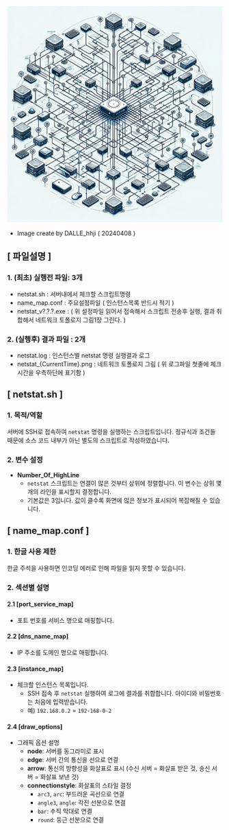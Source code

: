![Network Topology](sample/DALLE_hhji_20240408_Create_a_detailed_illustration_of_a_fully_connected.webp)
- Image create by DALLE_hhji ( 20240408 )

##
## [ 파일설명 ]
### 1. (최초) 실행전 파일: 3개
  - netstat.sh : 서버내에서 체크할 스크립트명령
  - name_map.conf : 주요설정파일 ( 인스턴스목록 반드시 적기 )
  - netstat_v?.?.?.exe : ( 위 설정파일 읽어서 접속해서 스크립트 전송후 실행, 결과 취합해서 네트워크 토폴로지 그림1장 그린다. )

### 2. (실행후) 결과 파일 : 2개
  - netstat.log : 인스턴스별 netstat 명령 실행결과 로그
  - netstat_{CurrentTime}.png : 네트워크 토폴로지 그림 ( 위 로그파일 첫줄에 체크시간을 우측하단에 표기함 )

##
## [ netstat.sh ]

### 1. 목적/역할
서버에 SSH로 접속하여 `netstat` 명령을 실행하는 스크립트입니다. 정규식과 조건들 때문에 소스 코드 내부가 아닌 별도의 스크립트로 작성하였습니다.

### 2. 변수 설정
- **Number_Of_HighLine**
  - `netstat` 스크립트는 연결이 많은 것부터 상위에 정렬합니다. 이 변수는 상위 몇 개의 라인을 표시할지 결정합니다.
  - 기본값은 3입니다. 값이 클수록 화면에 많은 정보가 표시되어 복잡해질 수 있습니다.

##
## [ name_map.conf ]

### 1. 한글 사용 제한
한글 주석을 사용하면 인코딩 에러로 인해 파일을 읽지 못할 수 있습니다.

### 2. 섹션별 설명
#### 2.1 [port_service_map]
- 포트 번호를 서비스 명으로 매핑합니다.

#### 2.2 [dns_name_map]
- IP 주소를 도메인 명으로 매핑합니다.

#### 2.3 [instance_map]
- 체크할 인스턴스 목록입니다. 
  - SSH 접속 후 `netstat` 실행하여 로그에 결과를 취합합니다. 아이디와 비밀번호는 처음에 입력받습니다.
  - 예) `192.168.0.2` = `192-168-0-2`

#### 2.4 [draw_options]
- 그래픽 옵션 설명
  - **node**: 서버를 동그라미로 표시
  - **edge**: 서버 간의 통신을 선으로 연결
  - **arrow**: 통신의 방향성을 화살표로 표시 (수신 서버 = 화살표 받은 것, 송신 서버 = 화살표 보낸 것)
  - **connectionstyle**: 화살표의 스타일 결정
    - `arc3`, `arc`: 부드러운 곡선으로 연결
    - `angle3`, `angle`: 각진 선분으로 연결
    - `bar`: 수직 막대로 연결
    - `round`: 둥근 선분으로 연결
